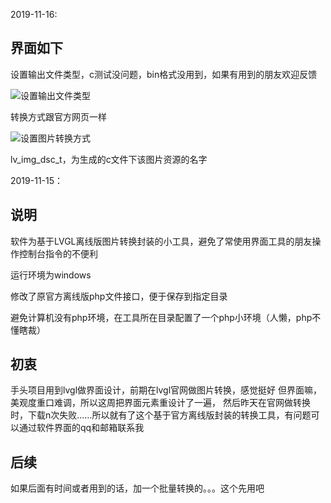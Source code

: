 2019-11-16:

## 界面如下
设置输出文件类型，c测试没问题，bin格式没用到，如果有用到的朋友欢迎反馈

![设置输出文件类型](https://whycan.cn/files/members/1913/1573874174(1).png)

转换方式跟官方网页一样

![设置图片转换方式](https://whycan.cn/files/members/1913/1573812405(1)_20191116-1119.png)

lv_img_dsc_t，为生成的c文件下该图片资源的名字


2019-11-15：

## 说明

软件为基于LVGL离线版图片转换封装的小工具，避免了常使用界面工具的朋友操作控制台指令的不便利

运行环境为windows

修改了原官方离线版php文件接口，便于保存到指定目录

避免计算机没有php环境，在工具所在目录配置了一个php小环境（人懒，php不懂瞎裁）



## 初衷

手头项目用到lvgl做界面设计，前期在lvgl官网做图片转换，感觉挺好 但界面嘛，美观度重口难调，所以这周把界面元素重设计了一遍， 然后昨天在官网做转换时，下载n次失败……所以就有了这个基于官方离线版封装的转换工具，有问题可以通过软件界面的qq和邮箱联系我

## 后续

如果后面有时间或者用到的话，加一个批量转换的。。。这个先用吧
